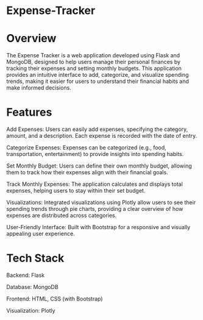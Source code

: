 # Expense-Tracker

# Overview

The Expense Tracker is a web application developed using Flask and MongoDB, designed to help users manage their personal finances by tracking their expenses and setting monthly budgets. This application provides an intuitive interface to add, categorize, and visualize spending trends, making it easier for users to understand their financial habits and make informed decisions.

# Features

Add Expenses: Users can easily add expenses, specifying the category, amount, and a description. Each expense is recorded with the date of entry.

Categorize Expenses: Expenses can be categorized (e.g., food, transportation, entertainment) to provide insights into spending habits.

Set Monthly Budget: Users can define their own monthly budget, allowing them to track how their expenses align with their financial goals.

Track Monthly Expenses: The application calculates and displays total expenses, helping users to stay within their set budget.

Visualizations: Integrated visualizations using Plotly allow users to see their spending trends through pie charts, providing a clear overview of how expenses are distributed across categories.

User-Friendly Interface: Built with Bootstrap for a responsive and visually appealing user experience.

# Tech Stack

Backend: Flask

Database: MongoDB

Frontend: HTML, CSS (with Bootstrap)

Visualization: Plotly
